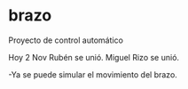 # brazo
Proyecto de control automático

Hoy 2 Nov Rubén se unió. Miguel Rizo se unió.

-Ya se puede simular el movimiento del brazo.
